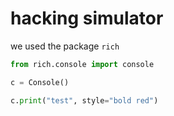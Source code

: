 # hacking simulator

we used the package `rich`

```python
from rich.console import console

c = Console()

c.print("test", style="bold red")
```
